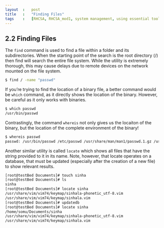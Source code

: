 ```yaml
---
layout 	:	post
title	:	"Finding Files"
tags	:	[RHCSA, RHCSA_mod1, system management, using essential tools, find, which, locate, updatedb]
---
```


## 2.2 Finding Files

The `find` command is used to find a file within a folder and its subdirectories. When the starting point of the search is the root directory (/) then find will search the entire file system.
While the utility is extremely thorough, this may cause delays due to remote devices on the network mounted on the file system.

```sh
$ find / -name "passwd"
```

If you’re trying to find the location of a binary file, a better command would be `which` command, as it directly shows the location of the binary. However, be careful as it only works with
binaries.

```sh
$ which passwd
/usr/bin/passwd
```

Contrastingly, the command `whereis` not only gives us the locaiton of the binary, but the location of the complete environment of the binary!

```sh
$ whereis passwd
passwd: /usr/bin/passwd /etc/passwd /usr/share/man/man1/passwd.1.gz /usr/share/man/man5/passwd.5.gz
```

Another similar utility is called `locate` which shows all files that have the string provided to it in its name. Note, however, that locate operates on a database, that must be updated (especially after the creation of a new file) to show relevant results.

```sh
[root@testBed Documents]# touch sinha
[root@testBed Documents]# ls
sinha
[root@testBed Documents]# locate sinha
/usr/share/vim/vim74/keymap/sinhala-phonetic_utf-8.vim
/usr/share/vim/vim74/keymap/sinhala.vim
[root@testBed Documents]# updatedb
[root@testBed Documents]# locate sinha
/home/somu/Documents/sinha
/usr/share/vim/vim74/keymap/sinhala-phonetic_utf-8.vim
/usr/share/vim/vim74/keymap/sinhala.vim
```
